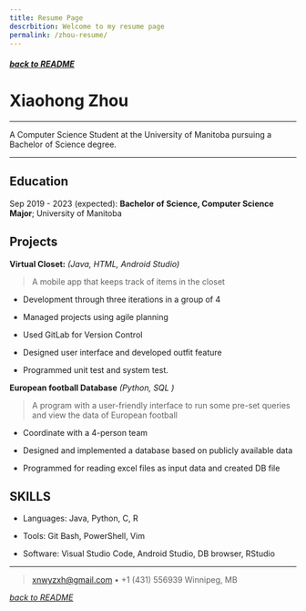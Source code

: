 ```yaml
---
title: Resume Page
descrbition: Welcome to my resume page
permalink: /zhou-resume/
---
```


##### [*back to README*](https://igumiao.github.io/readme/)

Xiaohong Zhou
============



----

A Computer Science Student at the University of Manitoba pursuing a Bachelor of Science degree.

----

Education
---------



Sep 2019 - 2023 (expected):  **Bachelor of Science, Computer Science Major**; University of Manitoba



Projects
----------

**Virtual Closet:** *(Java, HTML, Android Studio)*

> A mobile app that keeps track of items in the closet

* Development through three iterations in a group of 4

* Managed projects using agile planning

* Used GitLab for Version Control 

* Designed user interface and developed outfit feature 

* Programmed unit test and system test.


**European football Database** *(Python, SQL )* 

> A program with a user-friendly interface to run some pre-set queries and view the data of European football

- Coordinate with a 4-person team

- Designed and implemented a database based on publicly available data
- Programmed for reading excel files as input data and created DB file



**SKILLS**
----------------------------------------

* Languages: Java, Python, C, R

* Tools: Git Bash, PowerShell, Vim

* Software: Visual Studio Code, Android Studio, DB browser, RStudio


----

> <xnwyzxh@gmail.com> • +1 (431) 556939 
> Winnipeg, MB


[*back to README*](https://igumiao.github.io/readme)
